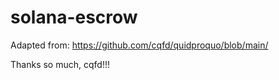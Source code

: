 # solana-escrow

Adapted from: https://github.com/cqfd/quidproquo/blob/main/

Thanks so much, cqfd!!!